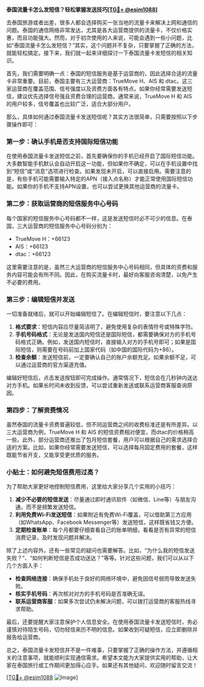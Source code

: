 **泰国流量卡怎么发短信？轻松掌握发送技巧[[TG💪+ @esim1088](https://t.me/s/esim1088)]**

去泰国旅游或者出差，很多人都会选择购买一张当地的流量卡来解决上网和通信的问题。泰国的通信网络非常发达，尤其是各大运营商提供的流量卡，不仅价格实惠，而且功能强大。然而，对于初次使用的人来说，可能会遇到一些小问题，比如“泰国流量卡怎么发短信？”其实，这个问题并不复杂，只要掌握了正确的方法，就能轻松搞定。接下来，我们就一起来详细探讨一下泰国流量卡发短信的相关知识。

首先，我们需要明确一点：泰国的短信服务是基于运营商的，因此选择合适的流量卡非常重要。目前，泰国主要有三大运营商：TrueMove H、AIS 和 dtac。这三家运营商在覆盖范围、信号强度以及资费方面各有特点。如果你经常需要发送短信，建议优先选择信号强且资费合理的运营商。通常来说，TrueMove H 和 AIS 的用户较多，信号覆盖也比较广泛，适合大部分用户。

那么，具体如何通过泰国流量卡发送短信呢？其实方法很简单，只需要按照以下步骤操作即可：

### 第一步：确认手机是否支持国际短信功能

在使用泰国流量卡发送短信之前，首先要确保你的手机已经开启了国际短信功能。大多数智能手机默认会自动开启这一功能，但如果你不确定，可以在手机设置中找到“短信”或“消息”选项进行检查。如果发现未开启，可以直接启用。需要注意的是，有些手机可能需要输入特定的APN（接入点名称）才能正常使用国际短信功能。如果你的手机不支持APN设置，也可以尝试更换其他运营商的流量卡。

### 第二步：获取运营商的短信服务中心号码

每个国家的短信服务中心号码都不一样，这是发送短信时必不可少的信息。在泰国，三大运营商的短信服务中心号码分别为：
- TrueMove H：+66123
- AIS：+66123
- dtac：+66123

这里需要注意的是，虽然三大运营商的短信服务中心号码相同，但具体的资费和服务内容可能会有所不同。因此，在购买流量卡时，最好向客服咨询清楚，以免产生不必要的费用。

### 第三步：编辑短信并发送

一切准备就绪后，就可以开始编辑短信了。在编辑短信时，要注意以下几点：
1. **格式要求**：短信内容应尽量简洁明了，避免使用复杂的表情符号或特殊字符。
2. **手机号码格式**：无论是发送国内短信还是国际短信，都需要确保对方的手机号码格式正确。例如，发送国内短信时，直接输入对方的手机号即可；如果是国际短信，则需要在号码前加上国家代码（如中国的国际代码为+86）。
3. **检查余额**：发送短信前，一定要确认自己的账户余额充足。如果余额不足，可以通过运营商的官方渠道充值。

编辑好短信后，点击发送按钮即可完成操作。通常情况下，短信会在几秒钟内送达对方手机。如果长时间未收到反馈，可以尝试重新发送或联系运营商客服查询原因。

### 第四步：了解资费情况

虽然泰国的流量卡资费普遍较低，但不同运营商之间的收费标准还是有所差异。以三大运营商为例，TrueMove H 和 AIS 的短信资费相对便宜，而dtac的价格稍高一些。此外，部分运营商还推出了包月短信套餐，用户可以根据自己的需求选择合适的方案。比如，如果你经常需要发送短信，可以选择每月固定费用的套餐，这样既能节省开支，又能享受更优质的服务。

### 小贴士：如何避免短信费用过高？

为了帮助大家更好地控制短信费用，这里给大家分享几个实用的小技巧：
1. **减少不必要的短信发送**：尽量通过即时通讯软件（如微信、Line等）与朋友沟通，而不是频繁发送短信。
2. **利用免费Wi-Fi发送短信**：如果附近有免费Wi-Fi覆盖，可以借助第三方应用（如WhatsApp、Facebook Messenger等）发送短信，这样既省钱又方便。
3. **定期检查账单**：每个月都要仔细查看自己的账单明细，看看是否有异常的短信消费记录，及时发现问题并解决。

除了上述内容外，还有一些常见的疑问也需要解答。比如，“为什么我的短信发送失败？”、“如何判断短信是否成功送达？”等等。针对这些问题，我们可以从以下几个方面入手：
- **检查网络连接**：确保手机处于良好的网络环境中，避免因信号弱而导致发送失败。
- **核实手机号码**：再次核对对方的手机号码是否准确无误。
- **联系运营商客服**：如果多次尝试仍未解决问题，可以拨打运营商的客服热线寻求帮助。

最后，还要提醒大家注意保护个人信息安全。在使用泰国流量卡发送短信时，务必谨慎对待陌生号码，切勿轻信来历不明的信息。如果收到可疑短信，应立即删除并报告给运营商。

总之，泰国流量卡发短信并不是一件难事，只要掌握了正确的操作方法，并遵循相关的注意事项，就能顺利实现通信需求。希望本文能为大家提供实用的帮助，让大家在泰国旅行或工作期间更加得心应手。如果还有其他疑问，欢迎随时留言交流！

[[TG💪+ @esim1088](https://t.me/s/esim1088) ![Image](https://i.postimg.cc/4NQfJmqS/Snipaste-2025-05-13-00-14-12.png)]